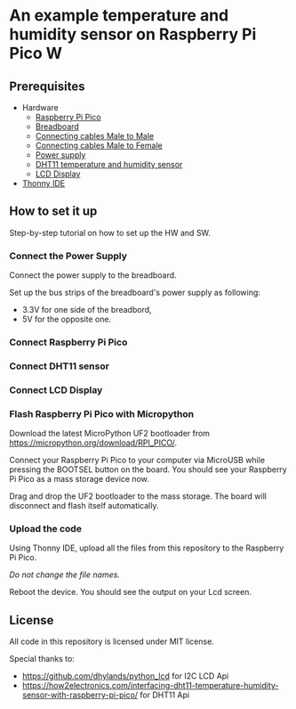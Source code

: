 # An example temperature and humidity sensor on Raspberry Pi Pico W

## Prerequisites

- Hardware
  - [Raspberry Pi Pico](https://botland.com.pl/moduly-i-zestawy-do-raspberry-pi-pico/21575-raspberry-pi-pico-wh-rp2040-arm-cortex-m0-cyw43439-wifi-ze-zlaczami-5056561800196.html)
  - [Breadboard](https://botland.com.pl/plytki-stykowe/19943-plytka-stykowa-justpi-830-otworow-5904422328610.html)
  - [Connecting cables Male to Male](https://botland.com.pl/przewody-polaczeniowe-mesko-meskie/19950-przewody-polaczeniowe-mesko-meskie-justpi-65szt-5904422328665.html)
  - [Connecting cables Male to Female](https://botland.com.pl/przewody-polaczeniowe-zensko-meskie/11908-przewody-polaczeniowe-zensko-meskie-20cm-czerwone-100szt-5904422304447.html)
  - [Power supply](https://botland.com.pl/moduly-zasilajace/1482-modul-zasilajacy-do-plytek-stykowych-mb102-33v-5v-5904422300739.html)
  - [DHT11 temperature and humidity sensor](https://botland.com.pl/czujniki-multifunkcyjne/4918-czujnik-temperatury-i-wilgotnosci-dht11-modul-iduino-se052-5903351241335.html)
  - [LCD Display](https://botland.com.pl/wyswietlacze-alfanumeryczne-i-graficzne/2351-wyswietlacz-lcd-2x16-znakow-niebieski-konwerter-i2c-lcm1602-5904422309244.html)
- [Thonny IDE](http://thonny.org/)

## How to set it up

Step-by-step tutorial on how to set up the HW and SW.

### Connect the Power Supply

Connect the power supply to the breadboard.

Set up the bus strips of the breadboard's power supply as following:
- 3.3V for one side of the breadbord,
- 5V for the opposite one.

### Connect Raspberry Pi Pico

### Connect DHT11 sensor

### Connect LCD Display

### Flash Raspberry Pi Pico with Micropython

Download the latest MicroPython UF2 bootloader from https://micropython.org/download/RPI_PICO/.

Connect your Raspberry Pi Pico to your computer via MicroUSB while pressing the BOOTSEL button on the board. You should see your Raspberry Pi Pico as a mass storage device now.

Drag and drop the UF2 bootloader to the mass storage. The board will disconnect and flash itself automatically.

### Upload the code

Using Thonny IDE, upload all the files from this repository to the Raspberry Pi Pico.

_Do not change the file names._

Reboot the device. You should see the output on your Lcd screen.

## License

All code in this repository is licensed under MIT license.

Special thanks to:
- https://github.com/dhylands/python_lcd for I2C LCD Api
- https://how2electronics.com/interfacing-dht11-temperature-humidity-sensor-with-raspberry-pi-pico/ for DHT11 Api